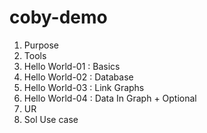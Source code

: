 # coby-demo

1. Purpose
2. Tools
3. Hello World-01 : Basics
4. Hello World-02 : Database
5. Hello World-03 : Link Graphs
6. Hello World-04 : Data In Graph + Optional
7. UR
8. Sol Use case
